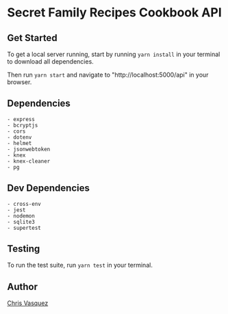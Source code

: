 # Secret Family Recipes Cookbook API

## Get Started

To get a local server running, start by running `yarn install` in your terminal to download all dependencies.

Then run `yarn start` and navigate to "http://localhost:5000/api" in your browser.

## Dependencies

```
- express
- bcryptjs
- cors
- dotenv
- helmet
- jsonwebtoken
- knex
- knex-cleaner
- pg
```

## Dev Dependencies

```
- cross-env
- jest
- nodemon
- sqlite3
- supertest
```

## Testing

To run the test suite, run `yarn test` in your terminal.

## Author

[Chris Vasquez](www.github.com/chrvasq)
